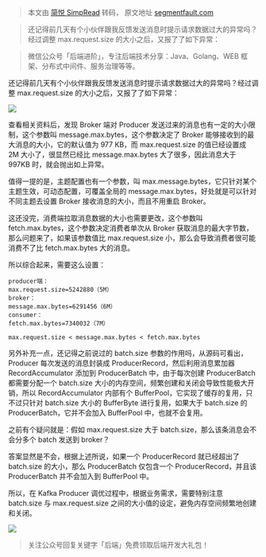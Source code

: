 > 本文由 [简悦 SimpRead](http://ksria.com/simpread/) 转码， 原文地址 [segmentfault.com](https://segmentfault.com/a/1190000020839792)

> 还记得前几天有个小伙伴跟我反馈发送消息时提示请求数据过大的异常吗？经过调整 max.request.size 的大小之后，又报了了如下异常：

> 微信公众号「后端进阶」，专注后端技术分享：Java、Golang、WEB 框架、分布式中间件、服务治理等等。

还记得前几天有个小伙伴跟我反馈发送消息时提示请求数据过大的异常吗？经过调整 max.request.size 的大小之后，又报了了如下异常：

![](https://segmentfault.com/img/remote/1460000020839795)

查看相关资料后，发现 Broker 端对 Producer 发送过来的消息也有一定的大小限制，这个参数叫 message.max.bytes，这个参数决定了 Broker 能够接收到的最大消息的大小，它的默认值为 977 KB，而 max.request.size 的值已经设置成 2M 大小了，很显然已经比 message.max.bytes 大了很多，因此消息大于 997KB 时，就会抛出如上异常。

值得一提的是，主题配置也有一个参数，叫 max.message.bytes，它只针对某个主题生效，可动态配置，可覆盖全局的 message.max.bytes，好处就是可以针对不同主题去设置 Broker 接收消息的大小，而且不用重启 Broker。

这还没完，消费端拉取消息数据的大小也需要更改，这个参数叫 fetch.max.bytes，这个参数决定消费者单次从 Broker 获取消息的最大字节数，那么问题来了，如果该参数值比 max.request.size 小，那么会导致消费者很可能消费不了比 fetch.max.bytes 大的消息。

所以综合起来，需要这么设置：

```
producer端：
max.request.size=5242880（5M）
broker：
message.max.bytes=6291456（6M）
consumer：
fetch.max.bytes=7340032（7M）

max.request.size < message.max.bytes < fetch.max.bytes
```

另外补充一点，还记得之前说过的 batch.size 参数的作用吗，从源码可看出，Producer 每次发送的消息封装成 ProducerRecord，然后利用消息累加器 RecordAccumulator 添加到 ProducerBatch 中，由于每次创建 ProducerBatch 都需要分配一个 batch.size 大小的内存空间，频繁创建和关闭会导致性能极大开销，所以 RecordAccumulator 内部有个 BufferPool，它实现了缓存的复用，只不过只针对 batch.size 大小的 BufferByte 进行复用，如果大于 batch.size 的 ProducerBatch，它并不会加入 BufferPool 中，也就不会复用。

之前有个疑问就是：假如 max.request.size 大于 batch.size，那么该条消息会不会分多个 batch 发送到 broker？

答案显然是不会，根据上述所说，如果一个 ProducerRecord 就已经超出了 batch.size 的大小，那么 ProducerBatch 仅包含一个 ProducerRecord，并且该 ProducerBatch 并不会加入到 BufferPool 中。

所以，在 Kafka Producer 调优过程中，根据业务需求，需要特别注意 batch.size 与 max.request.size 之间的大小值的设定，避免内存空间频繁地创建和关闭。

![](https://segmentfault.com/img/remote/1460000019355262?w=291&h=331)

> 关注公众号回复关键字「后端」免费领取后端开发大礼包！